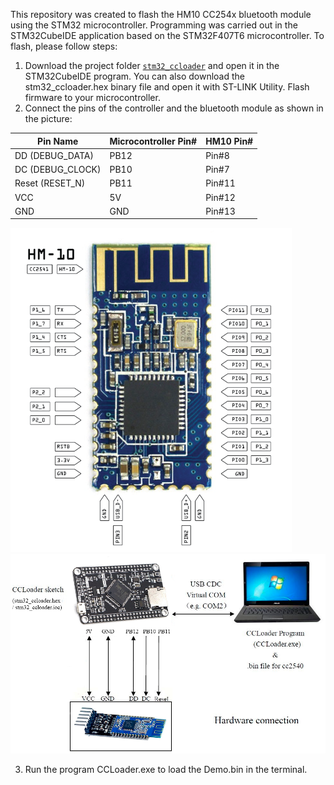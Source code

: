 This repository was created to flash the HM10 CC254x bluetooth module using the STM32 microcontroller.
Programming was carried out in the STM32CubeIDE application based on the STM32F407T6 microcontroller.
To flash, please follow steps:
1. Download the project folder  [`stm32_ccloader`](/stm32_ccloader) and open it in the STM32CubeIDE program.
You can also download the stm32_ccloader.hex binary file and open it with ST-LINK Utility. Flash firmware to your microcontroller.
2. Connect the pins of the controller and the bluetooth module as shown in the picture:

 Pin Name | Microcontroller Pin# | HM10 Pin# |
| --- | --- | --- | 
| DD (DEBUG_DATA) | PB12 | Pin#8 | 
| DC (DEBUG_CLOCK) | PB10| Pin#7 | 
| Reset (RESET_N)| PB11 | Pin#11 |
| VCC | 5V |  Pin#12 | 
| GND | GND | Pin#13 | 

![image](hm-10-pinout.png)
![image](Connection.png)

3. Run the program CCLoader.exe to load the Demo.bin in the terminal.



